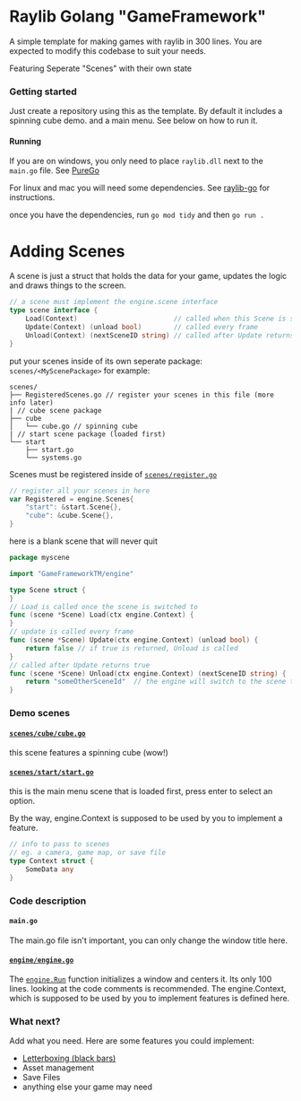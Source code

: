 # Raylib Golang "GameFramework"

A simple template for making games with raylib in 300 lines. You are expected
to modify this codebase to suit your needs.


Featuring Seperate "Scenes" with their own state


### Getting started

Just create a repository using this as the template. By default it includes a spinning cube demo. and a main menu. See below on how to run it.
#### Running
If you are on windows, you only need to place `raylib.dll` next to the `main.go` file. See [PureGo](https://github.com/gen2brain/raylib-go/?tab=readme-ov-file#purego-without-cgo-ie-cgo_enabled0) 


For linux and mac you will need some dependencies.
See [raylib-go](https://github.com/gen2brain/raylib-go/) for instructions. 

once you have the dependencies, run `go mod tidy` and then `go run .`


# Adding Scenes
A scene is just a struct that holds the data for your game, updates the logic and draws things to the screen.
```go
// a scene must implement the engine.scene interface
type scene interface {
	Load(Context)                        // called when this Scene is switched to
	Update(Context) (unload bool)        // called every frame
	Unload(Context) (nextSceneID string) // called after Update returns true. Switches to nextSceneID
}
```

put your scenes inside of its own seperate package:
`scenes/<MyScenePackage>` for example:
```
scenes/
├── RegisteredScenes.go // register your scenes in this file (more info later)
| // cube scene package
├── cube 
│   └── cube.go // spinning cube
| // start scene package (loaded first)
└── start 
    ├── start.go
    └── systems.go
```

Scenes must be registered inside of [`scenes/register.go`](https://github.com/BrownNPC/Golang-Raylib-GameFramework/blob/master/scenes/register.go) 
```go
// register all your scenes in here
var Registered = engine.Scenes{
	"start": &start.Scene{},
	"cube": &cube.Scene{},
}
```


here is a blank scene that will never quit
```go
package myscene

import "GameFrameworkTM/engine"

type Scene struct {
}
// Load is called once the scene is switched to
func (scene *Scene) Load(ctx engine.Context) {
}
// update is called every frame
func (scene *Scene) Update(ctx engine.Context) (unload bool) {
	return false // if true is returned, Unload is called
}
// called after Update returns true
func (scene *Scene) Unload(ctx engine.Context) (nextSceneID string) {
	return "someOtherSceneId"  // the engine will switch to the scene that is registered with this id
}
```
### Demo scenes
#### [`scenes/cube/cube.go`](https://github.com/BrownNPC/Golang-Raylib-GameFramework/blob/master/scenes/cube/cube.go)
this scene features a spinning cube (wow!)

#### [`scenes/start/start.go`](https://github.com/BrownNPC/Golang-Raylib-GameFramework/blob/master/scenes/start/start.go)
this is the main menu scene that is loaded first, press enter to select an option.






By the way, engine.Context is supposed to be used by you to implement a feature. 
```go
// info to pass to scenes
// eg. a camera, game map, or save file
type Context struct {
	SomeData any
}
```
### Code description

#### `main.go`

The main.go file isn't important, you can only change the window title here.

#### [`engine/engine.go`](https://github.com/BrownNPC/Golang-Raylib-GameFramework/blob/master/engine/engine.go)

The [`engine.Run`](https://github.com/BrownNPC/Golang-Raylib-GameFramework/blob/master/engine/engine.go#L33)
function initializes a window and centers it. Its only 100 lines.
looking at the code comments is recommended. The engine.Context, which is supposed to be used by you to implement features is defined here.





### What next?
Add what you need. Here are some features you could implement:

- [Letterboxing (black bars)](https://www.raylib.com/examples/core/loader.html?name=core_window_letterbox)
- Asset management
- Save Files
- anything else your game may need

